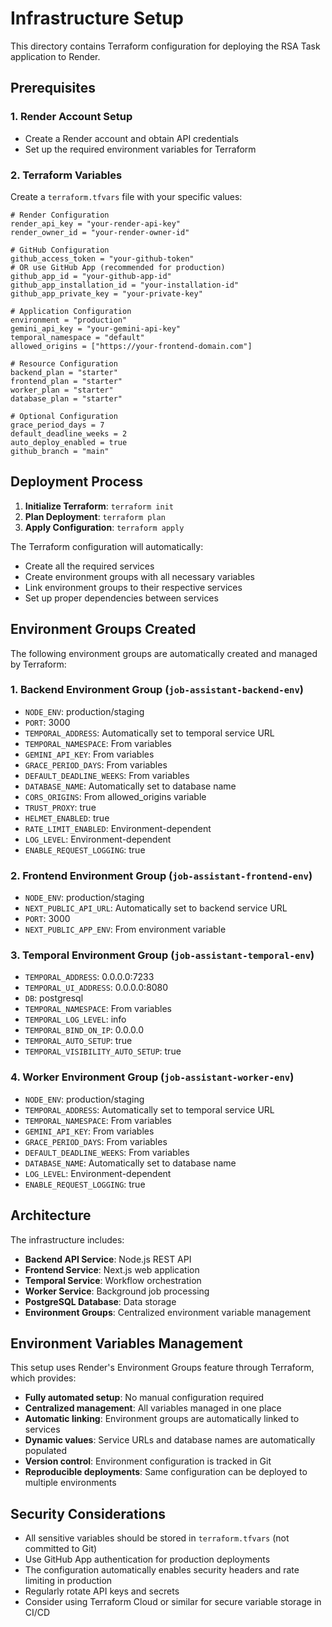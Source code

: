 # Infrastructure Setup

This directory contains Terraform configuration for deploying the RSA Task application to Render.

## Prerequisites

### 1. Render Account Setup
- Create a Render account and obtain API credentials
- Set up the required environment variables for Terraform

### 2. Terraform Variables

Create a `terraform.tfvars` file with your specific values:

```hcl
# Render Configuration
render_api_key = "your-render-api-key"
render_owner_id = "your-render-owner-id"

# GitHub Configuration
github_access_token = "your-github-token"
# OR use GitHub App (recommended for production)
github_app_id = "your-github-app-id"
github_app_installation_id = "your-installation-id"
github_app_private_key = "your-private-key"

# Application Configuration
environment = "production"
gemini_api_key = "your-gemini-api-key"
temporal_namespace = "default"
allowed_origins = ["https://your-frontend-domain.com"]

# Resource Configuration
backend_plan = "starter"
frontend_plan = "starter"
worker_plan = "starter"
database_plan = "starter"

# Optional Configuration
grace_period_days = 7
default_deadline_weeks = 2
auto_deploy_enabled = true
github_branch = "main"
```

## Deployment Process

1. **Initialize Terraform**: `terraform init`
2. **Plan Deployment**: `terraform plan`
3. **Apply Configuration**: `terraform apply`

The Terraform configuration will automatically:
- Create all the required services
- Create environment groups with all necessary variables
- Link environment groups to their respective services
- Set up proper dependencies between services

## Environment Groups Created

The following environment groups are automatically created and managed by Terraform:

### 1. Backend Environment Group (`job-assistant-backend-env`)
- `NODE_ENV`: production/staging
- `PORT`: 3000
- `TEMPORAL_ADDRESS`: Automatically set to temporal service URL
- `TEMPORAL_NAMESPACE`: From variables
- `GEMINI_API_KEY`: From variables
- `GRACE_PERIOD_DAYS`: From variables
- `DEFAULT_DEADLINE_WEEKS`: From variables
- `DATABASE_NAME`: Automatically set to database name
- `CORS_ORIGINS`: From allowed_origins variable
- `TRUST_PROXY`: true
- `HELMET_ENABLED`: true
- `RATE_LIMIT_ENABLED`: Environment-dependent
- `LOG_LEVEL`: Environment-dependent
- `ENABLE_REQUEST_LOGGING`: true

### 2. Frontend Environment Group (`job-assistant-frontend-env`)
- `NODE_ENV`: production/staging
- `NEXT_PUBLIC_API_URL`: Automatically set to backend service URL
- `PORT`: 3000
- `NEXT_PUBLIC_APP_ENV`: From environment variable

### 3. Temporal Environment Group (`job-assistant-temporal-env`)
- `TEMPORAL_ADDRESS`: 0.0.0.0:7233
- `TEMPORAL_UI_ADDRESS`: 0.0.0.0:8080
- `DB`: postgresql
- `TEMPORAL_NAMESPACE`: From variables
- `TEMPORAL_LOG_LEVEL`: info
- `TEMPORAL_BIND_ON_IP`: 0.0.0.0
- `TEMPORAL_AUTO_SETUP`: true
- `TEMPORAL_VISIBILITY_AUTO_SETUP`: true

### 4. Worker Environment Group (`job-assistant-worker-env`)
- `NODE_ENV`: production/staging
- `TEMPORAL_ADDRESS`: Automatically set to temporal service URL
- `TEMPORAL_NAMESPACE`: From variables
- `GEMINI_API_KEY`: From variables
- `GRACE_PERIOD_DAYS`: From variables
- `DEFAULT_DEADLINE_WEEKS`: From variables
- `DATABASE_NAME`: Automatically set to database name
- `LOG_LEVEL`: Environment-dependent
- `ENABLE_REQUEST_LOGGING`: true

## Architecture

The infrastructure includes:
- **Backend API Service**: Node.js REST API
- **Frontend Service**: Next.js web application
- **Temporal Service**: Workflow orchestration
- **Worker Service**: Background job processing
- **PostgreSQL Database**: Data storage
- **Environment Groups**: Centralized environment variable management

## Environment Variables Management

This setup uses Render's Environment Groups feature through Terraform, which provides:
- **Fully automated setup**: No manual configuration required
- **Centralized management**: All variables managed in one place
- **Automatic linking**: Environment groups are automatically linked to services
- **Dynamic values**: Service URLs and database names are automatically populated
- **Version control**: Environment configuration is tracked in Git
- **Reproducible deployments**: Same configuration can be deployed to multiple environments

## Security Considerations

- All sensitive variables should be stored in `terraform.tfvars` (not committed to Git)
- Use GitHub App authentication for production deployments
- The configuration automatically enables security headers and rate limiting in production
- Regularly rotate API keys and secrets
- Consider using Terraform Cloud or similar for secure variable storage in CI/CD 